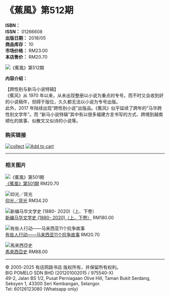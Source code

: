 # 《蕉風》第512期

**ISBN：**  
**ISSN：** 01266608  
**出版日期：** 2018/05  
**商品库存：** 10  
**市场价格：** RM23.00  
**本店售价：** RM20.70  

![《蕉風》第512期](images/202009/goods_img/319817_G_1600872204824.jpg)

**内容介绍：**

【跨性别与新马小说特辑】  
《蕉风》从 1970 年以来，从未出现整册以小说为重点的专号。而不时又会收到好的小说稿件，但碍于版位，久久都无法以小说为专号出版。  
此外，2017 年陆续出现“跨性别小说”出版品。《蕉风》似乎延续了跨年的“马华跨性别文学年”。而 “新马小说特辑”其中有以很多福建方言书写的方式、跨境到越南顺化的故事、似散文又似诗的小说等。

### 购买链接
[![collect](themes/got1shop/images/wishlist.png)](javascript:collect\(319817\)) [![Add to cart](themes/got1shop/images/purchase_logo.jpg)](javascript:addToCart\(319817\))

---

### 相关图片

![《蕉風》第501期](images/201402/thumb_img/190025_thumb_G_1392944822914.jpg)  
[《蕉風》第501期](goods.php?id=190025 "《蕉風》第501期") RM20.70  

![仰光／背光](images/201705/thumb_img/286702_thumb_G_1496022709437.jpg)  
[仰光／背光](goods.php?id=286702 "仰光／背光") RM34.20  

![新编马华文学史 (1880- 2020)（上、下卷）](images/202111/thumb_img/1066487_thumb_G_1637656919887.jpg)  
[新编马华文学史 (1880- 2020)（上、下卷）](goods.php?id=1066487 "新编马华文学史 (1880- 2020)（上、下卷）") RM180.00  

![有些人行动——马来西亚11个抗争故事](images/201701/thumb_img/280789_thumb_G_1484604647541.jpg)  
[有些人行动——马来西亚11个抗争故事](goods.php?id=280789 "有些人行动——马来西亚11个抗争故事") RM20.70  

![馬來西亞史](https://www.books.com.tw/img/001/054/49/0010544974.jpg)  
[馬來西亞史](goods.php?id=90255 "馬來西亞史") RM88.00  

--- 

© 2005-2025 有店网路书店 版权所有，并保留所有权利。  
BIG POMELO SDN BHD (201201002015 / 975540-X)  
49-2, Jalan BS 1/2, Pusat Perniagaan Olive Hill, Taman Bukit Serdang, Seksyen 1, 43300 Seri Kembangan, Selangor.  
Tel: 60126123080 (Whatsapp only)
